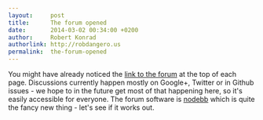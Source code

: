 ```yaml
---
layout:     post
title:      The forum opened
date:       2014-03-02 00:34:00 +0200
author:     Robert Konrad
authorlink: http://robdangero.us
permalink:  the-forum-opened
---
```

You might have already noticed the [link to the forum](http://forum.ktxsoftware.com) at the top of each page.
Discussions currently happen mostly on Google+, Twitter or in Github issues - we hope to in the future get most of that happening here, so it's easily accessible for everyone. The forum software is [nodebb](https://nodebb.org) which is quite the fancy new thing - let's see if it works out.
